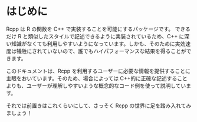 # はじめに

Rcpp は R の関数を C++ で実装することを可能にするパッケージです。
できるだけ R と類似したスタイルで記述できるように実装されているため、C++ に深い知識がなくても利用しやすいようになっています。しかも、そのために実効速度は犠牲にされていないので、誰でもハイパフォーマンスな結果を得ることができます。



このドキュメントは、Rcpp を利用するユーザーに必要な情報を提供することに主眼をおいています。そのため、場合によっては C++的に正確な記述することよりも、ユーザーが理解しやすいような概念的なコード例を使って説明しています。

それでは前置きはこれくらいにして、さっそく Rcpp の世界に足を踏み入れてみましょう！



